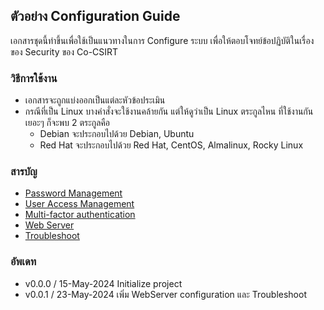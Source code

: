 ## ตัวอย่าง Configuration Guide
เอกสารชุดนี้ทำขึ้นเพื่อใช้เป็นแนวทางในการ Configure ระบบ เพื่อให้ตอบโจทย์ข้อปฏิบัติในเรื่องของ Security ของ Co-CSIRT

### วิธีการใช้งาน
- เอกสารจะถูกแบ่งออกเป็นแต่ละหัวข้อประเมิน
- กรณีที่เป็น Linux บางคำสั่งจะใช้งานคล้ายกัน แต่ให้ดูว่าเป็น Linux ตระกูลไหน ที่ใช้งานกันเยอะๆ ก็จะพบ 2 ตระกูลคือ
    - Debian จะประกอบไปด้วย Debian, Ubuntu
    - Red Hat จะประกอบไปด้วย Red Hat, CentOS, Almalinux, Rocky Linux

### สารบัญ
- [Password Management](PasswordManagement)
- [User Access Management](UserAccessManagement)
- [Multi-factor authentication](MultiFactorAuth)
- [Web Server](WebServer)
- [Troubleshoot](troubleshoot.md)

### อัพเดท
- v0.0.0 / 15-May-2024 Initialize project
- v0.0.1 / 23-May-2024 เพิ่ม WebServer configuration และ Troubleshoot